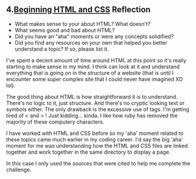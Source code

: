 ## 4.[Beginning HTML and CSS](4_beginning_HTML_CSS/readme.mc) Reflection

* What makes sense to your about HTML? What doesn't? 
* What seems good and bad about HTML?
* Did you have an "aha" moments or were any concepts solidified?
* Did you find any resources on your own that helped you better understand a topic? If so, please list it.

I've spent a decent amount of time around HTML at this point so it's really starting to make sense in my mind. I think can look at it and understand everything that is going on in the structure of a website (that is until I encounter some super complex site that I could never have imagined XD lol).

The good thing about HTML is how straightforward it is to understand. There's no logic to it, just structure. And there's no cryptic looking text or symbols either. The only drawback is the excessive use of tags. I'm getting tired of < and > ! Just kidding... kinda. I like how ruby has removed the majority of these computery characters.

I have worked with HTML and CSS before so my 'aha' moment related to these topics came much earlier in my coding career. I'd say the big 'aha' moment for me was understanding how the HTML and CSS files are linked together and work together in the same directory to display a page.

In this case I only used the sources that were cited to help me complete the challenge.